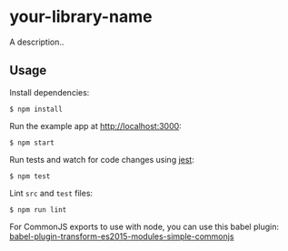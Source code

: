 # your-library-name

A description..

## Usage

Install dependencies:

```
$ npm install
```

Run the example app at [http://localhost:3000](http://localhost:3000):

```
$ npm start
```

Run tests and watch for code changes using [jest](https://github.com/facebook/jest):

```
$ npm test
```

Lint `src` and `test` files:

```
$ npm run lint
```

For CommonJS exports to use with node, you can use this babel plugin: [babel-plugin-transform-es2015-modules-simple-commonjs](https://www.npmjs.com/package/babel-plugin-transform-es2015-modules-simple-commonjs)